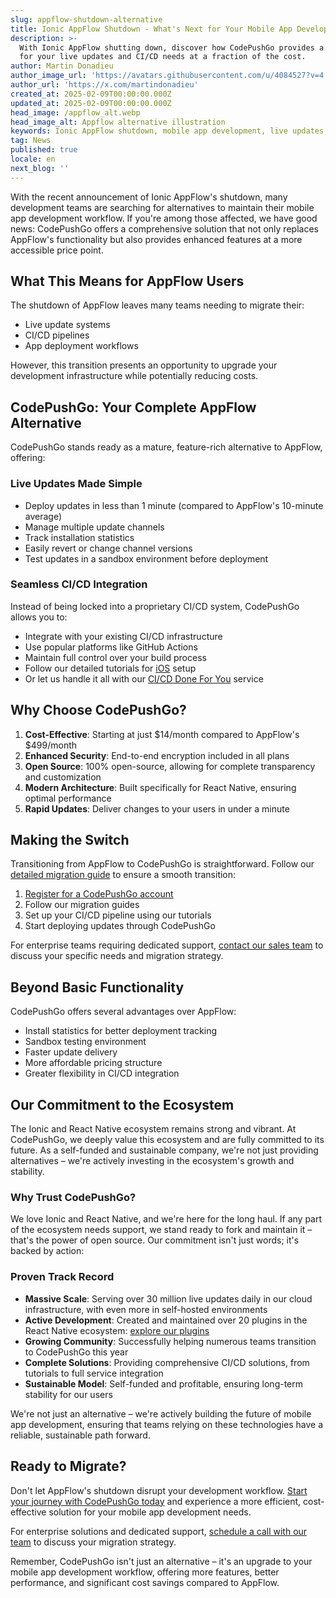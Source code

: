 ```yaml
---
slug: appflow-shutdown-alternative
title: Ionic AppFlow Shutdown - What's Next for Your Mobile App Development?
description: >-
  With Ionic AppFlow shutting down, discover how CodePushGo provides a seamless transition 
  for your live updates and CI/CD needs at a fraction of the cost.
author: Martin Donadieu
author_image_url: 'https://avatars.githubusercontent.com/u/4084527?v=4'
author_url: 'https://x.com/martindonadieu'
created_at: 2025-02-09T00:00:00.000Z
updated_at: 2025-02-09T00:00:00.000Z
head_image: /appflow_alt.webp
head_image_alt: Appflow alternative illustration
keywords: Ionic AppFlow shutdown, mobile app development, live updates, OTA updates, continuous integration, mobile app updates, CodePushGo alternative
tag: News
published: true
locale: en
next_blog: ''
---
```


With the recent announcement of Ionic AppFlow's shutdown, many development teams are searching for alternatives to maintain their mobile app development workflow. If you're among those affected, we have good news: CodePushGo offers a comprehensive solution that not only replaces AppFlow's functionality but also provides enhanced features at a more accessible price point.

## What This Means for AppFlow Users

The shutdown of AppFlow leaves many teams needing to migrate their:
- Live update systems
- CI/CD pipelines
- App deployment workflows

However, this transition presents an opportunity to upgrade your development infrastructure while potentially reducing costs.

## CodePushGo: Your Complete AppFlow Alternative

CodePushGo stands ready as a mature, feature-rich alternative to AppFlow, offering:

### Live Updates Made Simple
- Deploy updates in less than 1 minute (compared to AppFlow's 10-minute average)
- Manage multiple update channels
- Track installation statistics
- Easily revert or change channel versions
- Test updates in a sandbox environment before deployment

### Seamless CI/CD Integration
Instead of being locked into a proprietary CI/CD system, CodePushGo allows you to:
- Integrate with your existing CI/CD infrastructure
- Use popular platforms like GitHub Actions
- Maintain full control over your build process
- Follow our detailed tutorials for [iOS](https://codepushgo.com/blog/github-action-capacitor/) setup
- Or let us handle it all with our [CI/CD Done For You](https://cal.com/martindonadieu/mobile-ci-cd-done-for-you) service

## Why Choose CodePushGo?

1. **Cost-Effective**: Starting at just $14/month compared to AppFlow's $499/month
2. **Enhanced Security**: End-to-end encryption included in all plans
3. **Open Source**: 100% open-source, allowing for complete transparency and customization
4. **Modern Architecture**: Built specifically for React Native, ensuring optimal performance
5. **Rapid Updates**: Deliver changes to your users in under a minute

## Making the Switch

Transitioning from AppFlow to CodePushGo is straightforward. Follow our [detailed migration guide](/docs/upgrade/from-appflow-to-codepushgo) to ensure a smooth transition:

1. [Register for a CodePushGo account](/register/)
2. Follow our migration guides
3. Set up your CI/CD pipeline using our tutorials
4. Start deploying updates through CodePushGo

For enterprise teams requiring dedicated support, [contact our sales team](https://cal.com/martindonadieu/codepushgo-enterprise-inquiry) to discuss your specific needs and migration strategy.

## Beyond Basic Functionality

CodePushGo offers several advantages over AppFlow:
- Install statistics for better deployment tracking
- Sandbox testing environment
- Faster update delivery
- More affordable pricing structure
- Greater flexibility in CI/CD integration

## Our Commitment to the Ecosystem

The Ionic and React Native ecosystem remains strong and vibrant. At CodePushGo, we deeply value this ecosystem and are fully committed to its future. As a self-funded and sustainable company, we're not just providing alternatives – we're actively investing in the ecosystem's growth and stability.

### Why Trust CodePushGo?
We love Ionic and React Native, and we're here for the long haul. If any part of the ecosystem needs support, we stand ready to fork and maintain it – that's the power of open source. Our commitment isn't just words; it's backed by action:

### Proven Track Record
- **Massive Scale**: Serving over 30 million live updates daily in our cloud infrastructure, with even more in self-hosted environments
- **Active Development**: Created and maintained over 20 plugins in the React Native ecosystem: [explore our plugins](https://github.com/cap-go/)
- **Growing Community**: Successfully helping numerous teams transition to CodePushGo this year
- **Complete Solutions**: Providing comprehensive CI/CD solutions, from tutorials to full service integration
- **Sustainable Model**: Self-funded and profitable, ensuring long-term stability for our users

We're not just an alternative – we're actively building the future of mobile app development, ensuring that teams relying on these technologies have a reliable, sustainable path forward.


## Ready to Migrate?

Don't let AppFlow's shutdown disrupt your development workflow. [Start your journey with CodePushGo today](/register/) and experience a more efficient, cost-effective solution for your mobile app development needs.

For enterprise solutions and dedicated support, [schedule a call with our team](https://cal.com/martindonadieu/codepushgo-enterprise-inquiry) to discuss your migration strategy.

Remember, CodePushGo isn't just an alternative – it's an upgrade to your mobile app development workflow, offering more features, better performance, and significant cost savings compared to AppFlow.
